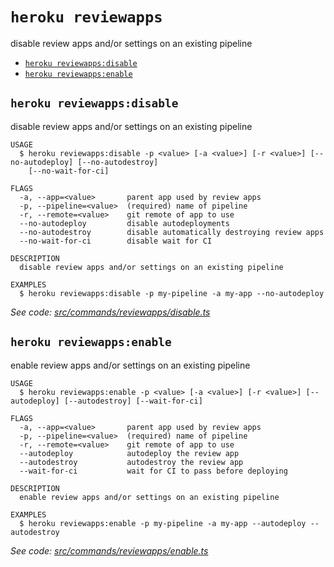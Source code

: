`heroku reviewapps`
===================

disable review apps and/or settings on an existing pipeline

* [`heroku reviewapps:disable`](#heroku-reviewappsdisable)
* [`heroku reviewapps:enable`](#heroku-reviewappsenable)

## `heroku reviewapps:disable`

disable review apps and/or settings on an existing pipeline

```
USAGE
  $ heroku reviewapps:disable -p <value> [-a <value>] [-r <value>] [--no-autodeploy] [--no-autodestroy]
    [--no-wait-for-ci]

FLAGS
  -a, --app=<value>       parent app used by review apps
  -p, --pipeline=<value>  (required) name of pipeline
  -r, --remote=<value>    git remote of app to use
  --no-autodeploy         disable autodeployments
  --no-autodestroy        disable automatically destroying review apps
  --no-wait-for-ci        disable wait for CI

DESCRIPTION
  disable review apps and/or settings on an existing pipeline

EXAMPLES
  $ heroku reviewapps:disable -p my-pipeline -a my-app --no-autodeploy
```

_See code: [src/commands/reviewapps/disable.ts](https://github.com/heroku/cli/blob/v8.2.0-beta.3/src/commands/reviewapps/disable.ts)_

## `heroku reviewapps:enable`

enable review apps and/or settings on an existing pipeline

```
USAGE
  $ heroku reviewapps:enable -p <value> [-a <value>] [-r <value>] [--autodeploy] [--autodestroy] [--wait-for-ci]

FLAGS
  -a, --app=<value>       parent app used by review apps
  -p, --pipeline=<value>  (required) name of pipeline
  -r, --remote=<value>    git remote of app to use
  --autodeploy            autodeploy the review app
  --autodestroy           autodestroy the review app
  --wait-for-ci           wait for CI to pass before deploying

DESCRIPTION
  enable review apps and/or settings on an existing pipeline

EXAMPLES
  $ heroku reviewapps:enable -p my-pipeline -a my-app --autodeploy --autodestroy
```

_See code: [src/commands/reviewapps/enable.ts](https://github.com/heroku/cli/blob/v8.2.0-beta.3/src/commands/reviewapps/enable.ts)_
